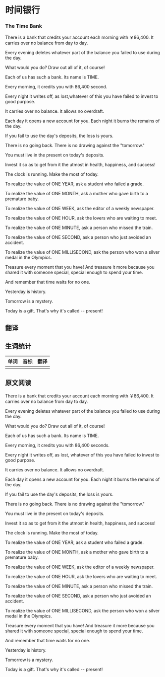 # 时间银行
### The Time Bank
There is a bank that credits your account each morning with ￥86,400. It carries over no balance from day to day.

Every evening deletes whatever part of the balance you failed to use during the day.

What would you do? Draw out all of it, of course!

Each of us has such a bank. Its name is TIME.

Every morning, it credits you with 86,400 second.

Every night it writes off, as lost,whatever of this you have failed to invest to good purpose.

It carries over no balance. It allows no overdraft.

Each day it opens a new account for you. Each night it burns the remains of the day.

If you fail to use the day's deposits, the loss is yours.

There is no going back. There is no drawing against the "tomorrow."

You must live in the present on today's deposits.

Invest it so as to get from it the utmost in health, happiness, and success!

The clock is running. Make the most of today.

To realize the value of ONE YEAR, ask a student who failed a grade.

To realize the value of ONE MONTH, ask a mother who gave birth to a premature baby.

To realize the value of ONE WEEK, ask the editor of a weekly newspaper.

To realize the value of ONE HOUR, ask the lovers who are waiting to meet.

To realize the value of ONE MINUTE, ask a person who missed the train.

To realize the value of ONE SECOND, ask a person who just avoided an accident.

To realize the value of ONE MILLISECOND, ask the person who won a silver medal in the Olympics.

Treasure every moment that you have! And treasure it more because you shared it with someone special, special enough to spend your time.

And remember that time waits for no one.

Yesterday is history.

Tomorrow is a mystery.

Today is a gift. That's why it's called -- present!

## 翻译

## 生词统计
| 单词 | 音标 | 翻译 |
| - | - | - |
|  |  |  |

## 原文阅读

There is a bank that credits your account each morning with ￥86,400. It carries over no balance from day to day.

Every evening deletes whatever part of the balance you failed to use during the day.

What would you do? Draw out all of it, of course!

Each of us has such a bank. Its name is TIME.

Every morning, it credits you with 86,400 seconds.

Every night it writes off, as lost, whatever of this you have failed to invest to good purpose.

It carries over no balance. It allows no overdraft.

Each day it opens a new account for you. Each night it burns the remains of the day.

If you fail to use the day's deposits, the loss is yours.

There is no going back. There is no drawing against the "tomorrow."

You must live in the present on today's deposits.

Invest it so as to get from it the utmost in health, happiness, and success!

The clock is running. Make the most of today.

To realize the value of ONE YEAR, ask a student who failed a grade.

To realize the value of ONE MONTH, ask a mother who gave birth to a premature baby.

To realize the value of ONE WEEK, ask the editor of a weekly newspaper.

To realize the value of ONE HOUR, ask the lovers who are waiting to meet.

To realize the value of ONE MINUTE, ask a person who missed the train.

To realize the value of ONE SECOND, ask a person who just avoided an accident.

To realize the value of ONE MILLISECOND, ask the person who won a silver medal in the Olympics.

Treasure every moment that you have! And treasure it more because you shared it with someone special, special enough to spend your time.

And remember that time waits for no one.

Yesterday is history.

Tomorrow is a mystery.

Today is a gift. That's why it's called -- present!

<src-rtyAudio :src="'https://rtyxmd.gitee.io/rtyresources2019/2019-November/The%20Time%20Bank.mp3'"></src-rtyAudio>